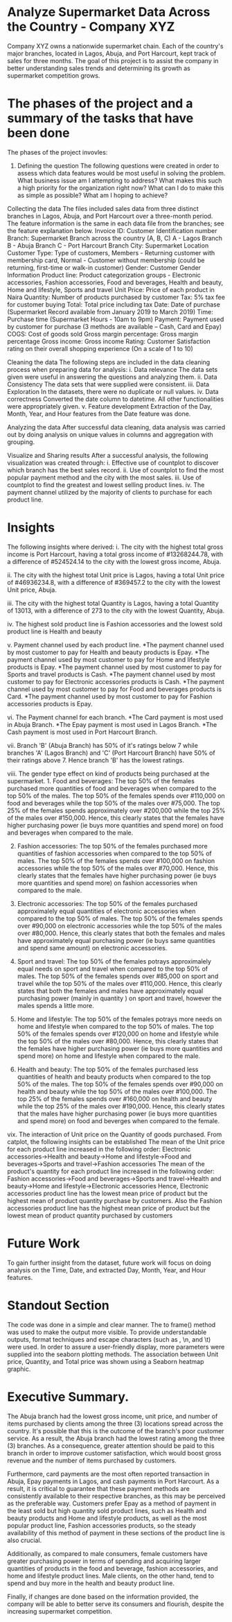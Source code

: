# Analyze Supermarket Data Across the Country - Company XYZ
Company XYZ owns a nationwide supermarket chain. Each of the country's major branches, located in Lagos, Abuja, and Port Harcourt, kept track of sales for three months. The goal of this project is to assist the company in better understanding sales trends and determining its growth as supermarket competition grows.

# The phases of the project and a summary of the tasks that have been done
The phases of the project invovles:
1. Defining the question
The following questions were created in order to assess which data features would be most useful in solving the problem.
What business issue am I attempting to address?
What makes this such a high priority for the organization right now?
What can I do to make this as simple as possible?
What am I hoping to achieve?

Collecting the data
The files included sales data from three distinct branches in Lagos, Abuja, and Port Harcourt over a three-month period. The feature information is the same in each data file from the branches; see the feature explanation below.
Invoice ID: Customer Identification number
Branch: Supermarket Branch across the country (A, B, C)
A - Lagos Branch
B - Abuja Branch
C - Port Harcourt Branch
City: Supermarket Location
Customer Type: Type of customers, Members - Returning customer with membership card, Normal - Customer without membership (could be returning, first-time or walk-in customer)
Gender: Customer Gender Information
Product line: Product categorization groups - Electronic accessories, Fashion accessories, Food and beverages, Health and beauty, Home and lifestyle, Sports and travel
Unit Price: Price of each product in Naira
Quantity: Number of products purchased by customer
Tax: 5% tax fee for customer buying
Total: Total price including tax
Date: Date of purchase (Supermarket Record available from January 2019 to March 2019)
Time: Purchase time (Supermarket Hours - 10am to 9pm)
Payment: Payment used by customer for purchase (3 methods are available – Cash, Card and Epay)
COGS: Cost of goods sold
Gross margin percentage: Gross margin percentage
Gross income: Gross income
Rating: Customer Satisfaction rating on their overall shopping experience (On a scale of 1 to 10)

Cleaning the data
The following steps are included in the data cleaning process when preparing data for analysis:
i. Data relevance
The data sets given were useful in answering the questions and analyzing them.
ii. Data Consistency
The data sets that were supplied were consistent.
iii. Data Exploration
In the datasets, there were no duplicate or null values.
iv. Data correctness
Converted the date column to datetime. All other functionalities were appropriately given.
v. Feature development
Extraction of the Day, Month, Year, and Hour features from the Date feature was done.

Analyzing the data
After successful data cleaning, data analysis was carried out by doing analysis on unique values in columns and aggregation with grouping.

Visualize and Sharing results
After a successful analysis, the following visualization was created through:
i. Effective use of countplot to discover which branch has the best sales record.
ii. Use of countplot to find the most popular payment method and the city with the most sales.
iii. Use of countplot to find the greatest and lowest selling product lines.
iv. The payment channel utilized by the majority of clients to purchase for each product line.

# Insights
The following insights where derived:
i. The city with the highest total gross income is Port Harcourt, having a total gross income of #13268244.78, with a difference of #524524.14 to the city with the lowest gross income, Abuja.

ii. The city with the highest total Unit price is Lagos, having a total Unit price of #46936234.8, with a difference of #369457.2 to the city with the lowest Unit price, Abuja.

iii. The city with the highest total Quantity is Lagos, having a total Quantity of 13013, with a difference of 273 to the city with the lowest Quantity, Abuja.

iv. The highest sold product line is Fashion accessories and the lowest sold product line is Health and beauty

v. Payment channel used by each product line.
*The payment channel used by most customer to pay for Health and beauty products is Epay.
*The payment channel used by most customer to pay for Home and lifestyle products is Epay.
*The payment channel used by most customer to pay for Sports and travel products is Cash.
*The payment channel used by most customer to pay for Electronic accessories products is Cash.
*The payment channel used by most customer to pay for Food and beverages products is Card.
*The payment channel used by most customer to pay for Fashion accessories products is Epay.

vi. The Payment channel for each branch.
*The Card payment is most used in Abuja Branch.
*The Epay payment is most used in Lagos Branch.
*The Cash payment is most used in Port Harcourt Branch.

vii. Branch 'B' (Abuja Branch) has 50% of it's ratings below 7 while branches 'A' (Lagos Branch) and 'C' (Port Harcourt Branch) have 50% of their ratings above 7. Hence branch 'B' has the lowest ratings.

viii. The gender type effect on kind of products being purchased at the supermarket.
    1. Food and beverages:
	The top 50% of the females purchased more quantities of food and beverages when compared to the top 50% of the males.
	The top 50% of the females spends over #110,000 on food and beverages while the top 50% of the males over #75,000.
	The top 25% of the females spends approximately over #200,000 while the top 25% of the males over #150,000.
Hence, this clearly states that the females have higher purchasing power (ie buys more quantities and spend more) on food and beverages when compared to the male.


   2. Fashion accessories:
	The top 50% of the females purchased more quantities of fashion accessories when compared to the top 50% of males.
	The top 50% of the females spends over #100,000 on fashion accessories while the top 50% of the males over #70,000.
Hence, this clearly states that the females have higher purchasing power (ie buys more quantities and spend more) on fashion accessories when compared to the male.


   3. Electronic accessories:
	The top 50% of the females purchased approximalely equal quantities of electronic accessories when compared to the top 50% of males.
	The top 50% of the females spends over #90,000 on electronic accessories while the top 50% of the males over #80,000.
Hence, this clearly states that both the females and males have approximately equal purchasing power (ie buys same quantities and spend same amount) on electronic accessories.


   4. Sport and travel:
	The top 50% of the females potrays approximalely equal needs on sport and travel when compared to the top 50% of males.
	The top 50% of the females spends over #85,000 on sport and travel while the top 50% of the males over #110,000.
Hence, this clearly states that both the females and males have approximately equal purchasing power (mainly in quantity ) on sport and travel, however the males spends a little more.


   5. Home and lifestyle:
	The top 50% of the females potrays more needs on home and lifestyle when compared to the top 50% of males.
	The top 50% of the females spends over #120,000 on home and lifestyle while the top 50% of the males over #80,000.
Hence, this clearly states that the females have higher purchasing power (ie buys more quantities and spend more) on home and lifestyle when compared to the male.


   6. Health and beauty:
	The top 50% of the females purchased less quantities of health and beauty products when compared to the top 50% of the males.
	The top 50% of the females spends over #90,000 on health and beauty while the top 50% of the males over #100,000.
	The top 25% of the females spends over #160,000 on health and beauty while the top 25% of the males over #190,000.
Hence, this clearly states that the males have higher purchasing power (ie buys more quantities and spend more) on food and beverges when compared to the female.

vix. The interaction of Unit price on the Quantity of goods purchased.
    From catplot, the following insights can be established
	The mean of the Unit price for each product line increased in the following order:
	Electronic accessories->Health and beauty->Home and lifestyle->Food and beverages->Sports and travel->Fashion accessories
	The mean of the product's quantity for each product line increased in the following order:
	Fashion accessories->Food and beverages->Sports and travel->Health and beauty->Home and lifestyle->Electronic accessories
    Hence, Electronic accessories product line has the lowest mean price of product but the highest mean of product quantity purchase by customers. Also the Fashion accessories product line has the highest mean price of product but the lowest mean of product quantity purchased by customers


# Future Work
To gain further insight from the dataset, future work will focus on doing analysis on the Time, Date, and extracted Day, Month, Year, and Hour features.


# Standout Section
The code was done in a simple and clear manner.
The to frame() method was used to make the output more visible.
To provide understandable outputs, format techniques and escape characters (such as \, \n, and \t) were used.
In order to assure a user-friendly display, more parameters were supplied into the seaborn plotting methods.
The association between Unit price, Quantity, and Total price was shown using a Seaborn heatmap graphic.


# Executive Summary.
The Abuja branch had the lowest gross income, unit price, and number of items purchased by clients among the three (3) locations spread across the country. It's possible that this is the outcome of the branch's poor customer service. As a result, the Abuja branch had the lowest rating among the three (3) branches. As a consequence, greater attention should be paid to this branch in order to improve customer satisfaction, which would boost gross revenue and the number of items purchased by customers.

Furthermore, card payments are the most often reported transaction in Abuja, Epay payments in Lagos, and cash payments in Port Harcourt. As a result, it is critical to guarantee that these payment methods are consistently available to their respective branches, as this may be perceived as the preferable way. Customers prefer Epay as a method of payment in the least sold but high quantity sold product lines, such as Health and beauty products and Home and lifestyle products, as well as the most popular product line, Fashion accessories products, so the steady availability of this method of payment in these sections of the product line is also crucial.

Additionally, as compared to male consumers, female customers have greater purchasing power in terms of spending and acquiring larger quantities of products in the food and beverage, fashion accessories, and home and lifestyle product lines. Male clients, on the other hand, tend to spend and buy more in the health and beauty product line.

Finally, if changes are done based on the information provided, the company will be able to better serve its consumers and flourish, despite the increasing supermarket competition.
